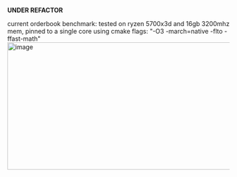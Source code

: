 **UNDER REFACTOR** 

current orderbook benchmark: 
tested on ryzen 5700x3d and 16gb 3200mhz mem, pinned to a single core 
using cmake flags: "-O3 -march=native -flto -ffast-math" 
<img width="521" height="290" alt="image" src="https://github.com/user-attachments/assets/fe6af8c1-c9f5-4d13-9a88-0ffa93d7f7e5" />


